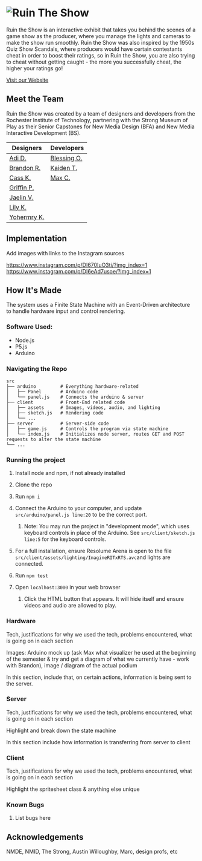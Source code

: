 # ![Ruin The Show](https://framerusercontent.com/images/VvMwG6Eu8ztUXPjxhWTwiP4.png?scale-down-to=1024)

Ruin the Show is an interactive exhibit that takes you behind the scenes of a game show as the producer, where you manage the lights and cameras to make the show run smoothly. Ruin the Show was also inspired by the 1950s Quiz Show Scandals, where producers would have certain contestants cheat in order to boost their ratings, so in Ruin the Show, you are also trying to cheat without getting caught - the more you successfully cheat, the higher your ratings go! 

[Visit our Website](https://ruintheshow.com)

## Meet the Team
Ruin the Show was created by a team of designers and developers from the Rochester Institute of Technology, partnering with the Strong Museum of Play as their Senior Capstones for New Media Design (BFA) and New Media Interactive Development (BS). 

| Designers                 | Developers    |
| --------                  | -------       |
| [Adi D.](https://www.linkedin.com/in/adi-das-01a200197/)         | [Blessing O.](https://www.linkedin.com/in/ugochinyereokogeri/)   |
| [Brandon R.](https://www.linkedin.com/in/brandon-riley-906794262/)    | [Kaiden T.](https://www.linkedin.com/in/kaiden-terrana/)     |
| [Cass K.](https://www.linkedin.com/in/casskress/)    | [Max C.](https://www.linkedin.com/in/maxwell-c-69714121b/)        |
| [Griffin P.](https://www.linkedin.com/in/griffin-paradee-7b0980218/)    |   |
| [Jaelin V.](https://www.linkedin.com/in/jaelin-vernon-926b17255/)     |   |
| [Lily K.](https://www.linkedin.com/in/lilykniseley25/)       |   |
| [Yohermry K.](https://www.linkedin.com/in/yohermrykpodo/)   |   |


## Implementation
Add images with links to the Instagram sources 

https://www.instagram.com/p/DI670IuO3ti/?img_index=1
https://www.instagram.com/p/DI6eAd7usoe/?img_index=1

## How It's Made

The system uses a Finite State Machine with an Event-Driven architecture to handle hardware input and control rendering.

### Software Used: 

* Node.js
* P5.js
* Arduino 

### Navigating the Repo 

    src
    ├── arduino         # Everything hardware-related
    │   ├── Panel       # Arduino code
    │   └── panel.js    # Connects the arduino & server
    ├── client          # Front-End related code
    │   ├── assets      # Images, videos, audio, and lighting 
    │   ├── sketch.js   # Rendering code 
    │   └── ...              
    ├── server          # Server-side code
    │   ├── game.js     # Controls the program via state machine
    │   └── index.js    # Initializes node server, routes GET and POST requests to alter the state machine
    └── ...
    

### Running the project

1. Install node and npm, if not already installed
2. Clone the repo
3. Run `npm i`
4. Connect the Arduino to your computer, and update `src/arduino/panel.js line:20` to be the correct port. 

    1. Note: You may run the project in "development mode", which uses keyboard controls in place of the Arduino. See `src/client/sketch.js line:5` for the keyboard controls. 
5. For a full installation, ensure Resolume Arena is open to the file `src/client/assets/lighting/ImagineRITxRTS.avc`and lights are connected. 
6. Run `npm test`
7. Open `localhost:3000` in your web browser

    1. Click the HTML button that appears. It will hide itself and ensure videos and audio are allowed to play. 

### Hardware
Tech, justifications for why we used the tech, problems encountered, what is going on in each section 

Images: Arduino mock up (ask Max what visualizer he used at the beginning of the semester & try and get a diagram of what we currently have - work with Brandon), image / diagram of the actual podium 

In this section, include that, on certain actions, information is being sent to the server. 

### Server
Tech, justifications for why we used the tech, problems encountered, what is going on in each section 

Highlight and break down the state machine 

In this section include how information is transferring from server to client 

### Client
Tech, justifications for why we used the tech, problems encountered, what is going on in each section 

Highlight the spritesheet class & anything else unique

### Known Bugs

1. List bugs here

## Acknowledgements 
NMDE, NMID, The Strong, Austin Willoughby, Marc, design profs, etc 
